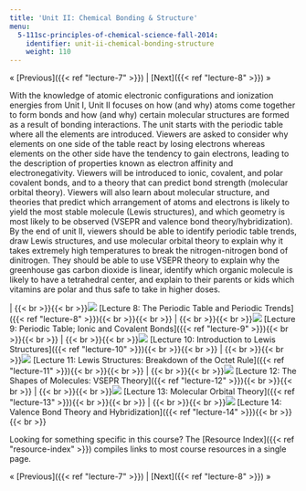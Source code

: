 ```yaml
---
title: 'Unit II: Chemical Bonding & Structure'
menu:
  5-111sc-principles-of-chemical-science-fall-2014:
    identifier: unit-ii-chemical-bonding-structure
    weight: 110
---
```

« [Previous]({{< ref "lecture-7" >}}) | [Next]({{< ref "lecture-8" >}}) »

With the knowledge of atomic electronic configurations and ionization energies from Unit I, Unit II focuses on how (and why) atoms come together to form bonds and how (and why) certain molecular structures are formed as a result of bonding interactions. The unit starts with the periodic table where all the elements are introduced. Viewers are asked to consider why elements on one side of the table react by losing electrons whereas elements on the other side have the tendency to gain electrons, leading to the description of properties known as electron affinity and electronegativity. Viewers will be introduced to ionic, covalent, and polar covalent bonds, and to a theory that can predict bond strength (molecular orbital theory). Viewers will also learn about molecular structure, and theories that predict which arrangement of atoms and electrons is likely to yield the most stable molecule (Lewis structures), and which geometry is most likely to be observed (VSEPR and valence bond theory/hybridization). By the end of unit II, viewers should be able to identify periodic table trends, draw Lewis structures, and use molecular orbital theory to explain why it takes extremely high temperatures to break the nitrogen-nitrogen bond of dinitrogen. They should be able to use VSEPR theory to explain why the greenhouse gas carbon dioxide is linear, identify which organic molecule is likely to have a tetrahedral center, and explain to their parents or kids which vitamins are polar and thus safe to take in higher doses. 

| {{< br >}}{{< br >}}![](https://open-learning-course-data.s3.amazonaws.com/5-111sc-principles-of-chemical-science-fall-2014/3b8008375f7f0653af066f9934b82861_Lecture_8.jpg) [Lecture 8: The Periodic Table and Periodic Trends]({{< ref "lecture-8" >}}){{< br >}}{{< br >}} | {{< br >}}{{< br >}}![](https://open-learning-course-data.s3.amazonaws.com/5-111sc-principles-of-chemical-science-fall-2014/30c821c0166593daa6e1eacf96c4abb3_Lecture_9.jpg) [Lecture 9: Periodic Table; Ionic and Covalent Bonds]({{< ref "lecture-9" >}}){{< br >}}{{< br >}} | {{< br >}}{{< br >}}![](https://open-learning-course-data.s3.amazonaws.com/5-111sc-principles-of-chemical-science-fall-2014/f79945bfeea47ad463e2a7f0b9b07a34_Lecture_10.jpg) [Lecture 10: Introduction to Lewis Structures]({{< ref "lecture-10" >}}){{< br >}}{{< br >}} | {{< br >}}{{< br >}}![](https://open-learning-course-data.s3.amazonaws.com/5-111sc-principles-of-chemical-science-fall-2014/191d5f0b38064d6a80d169d6c2020493_Lecture_11.jpg) [Lecture 11: Lewis Structures: Breakdown of the Octet Rule]({{< ref "lecture-11" >}}){{< br >}}{{< br >}} | {{< br >}}{{< br >}}![](https://open-learning-course-data.s3.amazonaws.com/5-111sc-principles-of-chemical-science-fall-2014/333472e016823ba04bd206c343eadd0f_Lecture_12.jpg) [Lecture 12: The Shapes of Molecules: VSEPR Theory]({{< ref "lecture-12" >}}){{< br >}}{{< br >}} | {{< br >}}{{< br >}}![](https://open-learning-course-data.s3.amazonaws.com/5-111sc-principles-of-chemical-science-fall-2014/0decc4da47302a5c53051c6c79214350_Lecture_13.jpg) [Lecture 13: Molecular Orbital Theory]({{< ref "lecture-13" >}}){{< br >}}{{< br >}} | {{< br >}}{{< br >}}![](https://open-learning-course-data.s3.amazonaws.com/5-111sc-principles-of-chemical-science-fall-2014/cd86b30635e57bac7778c7857150e68a_Lecture_14.jpg) [Lecture 14: Valence Bond Theory and Hybridization]({{< ref "lecture-14" >}}){{< br >}}{{< br >}} 

Looking for something specific in this course? The [Resource Index]({{< ref "resource-index" >}}) compiles links to most course resources in a single page.

« [Previous]({{< ref "lecture-7" >}}) | [Next]({{< ref "lecture-8" >}}) »
